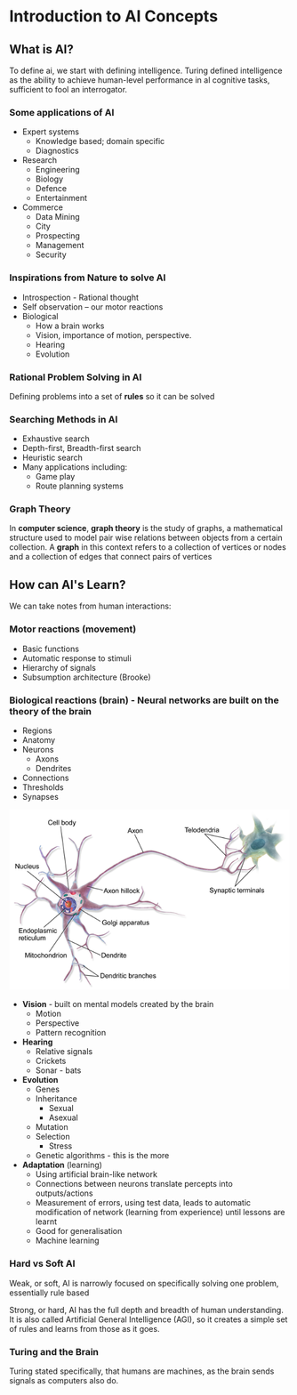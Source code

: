 # Introduction to AI Concepts

## What is AI?

To define ai, we start with defining intelligence. Turing defined intelligence as the ability to achieve human-level performance in al cognitive tasks, sufficient to fool an interrogator.

### Some applications of AI

* Expert systems
  * Knowledge based; domain specific
  * Diagnostics
* Research
  * Engineering
  * Biology
  * Defence
  * Entertainment
* Commerce
  * Data Mining
  * City
  * Prospecting
  * Management
  * Security

### Inspirations from Nature to solve AI

* Introspection - Rational thought
* Self observation – our motor reactions
* Biological
  * How a brain works
  * Vision, importance of motion, perspective.
  * Hearing
  * Evolution

### Rational Problem Solving in AI

Defining problems into a set of **rules** so it can be solved

### Searching Methods in AI

* Exhaustive search
* Depth-first, Breadth-first search
* Heuristic search
* Many applications including:
  * Game play
  * Route planning systems

### Graph Theory

In **computer science**, **graph theory** is the study of graphs, a mathematical structure used to model pair wise relations between objects from a certain collection. A **graph** in this context refers to a collection of vertices or nodes and a collection of edges that connect pairs of vertices

## How can AI's Learn?

We can take notes from human interactions:

### **Motor reactions** \(movement\)

* Basic functions
* Automatic response to stimuli
* Hierarchy of signals
* Subsumption architecture \(Brooke\)

### **Biological reactions** \(brain\) - Neural networks are built on the theory of the brain

* Regions
* Anatomy
* Neurons
  * Axons
  * Dendrites
* Connections
* Thresholds
* Synapses

![The brain as an electrical signal, essentially a cpu](../../../../../../.gitbook/assets/image%20%2814%29.png)

* **Vision** - built on mental models created by the brain
  * Motion
  * Perspective
  * Pattern recognition
* **Hearing**
  * Relative signals
  * Crickets
  * Sonar - bats
* **Evolution**
  * Genes
  * Inheritance
    * Sexual
    * Asexual
  * Mutation
  * Selection 
    * Stress
  * Genetic algorithms - this is the more 
* **Adaptation** \(learning\)
  * Using artificial brain-like network
  * Connections between neurons translate percepts into outputs/actions
  * Measurement of errors, using test data, leads to automatic modification of network \(learning from experience\) until lessons are learnt
  * Good for generalisation
  * Machine learning

### Hard vs Soft AI

Weak, or soft, AI is narrowly focused on specifically solving one problem, essentially rule based

Strong, or hard, AI has the full depth and breadth of human understanding. It is also called Artificial General Intelligence \(AGI\), so it creates a simple set of rules and learns from those as it goes.

### Turing and the Brain

Turing stated specifically, that humans are machines, as the brain sends signals as computers also do.



